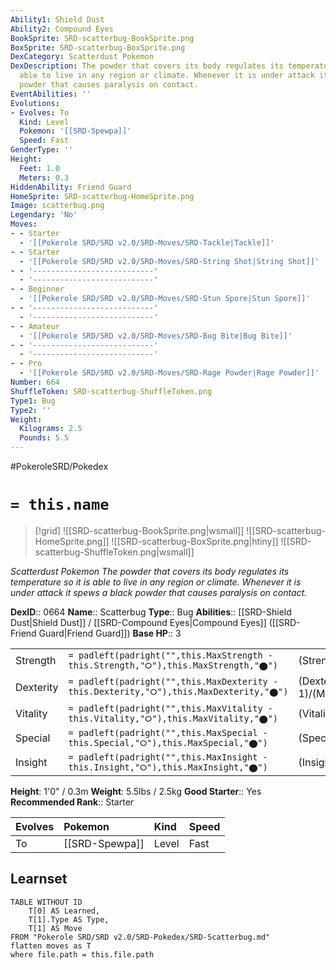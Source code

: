 ```yaml
---
Ability1: Shield Dust
Ability2: Compound Eyes
BookSprite: SRD-scatterbug-BookSprite.png
BoxSprite: SRD-scatterbug-BoxSprite.png
DexCategory: Scatterdust Pokemon
DexDescription: The powder that covers its body regulates its temperature so it is
  able to live in any region or climate. Whenever it is under attack it spews a black
  powder that causes paralysis on contact.
EventAbilities: ''
Evolutions:
- Evolves: To
  Kind: Level
  Pokemon: '[[SRD-Spewpa]]'
  Speed: Fast
GenderType: ''
Height:
  Feet: 1.0
  Meters: 0.3
HiddenAbility: Friend Guard
HomeSprite: SRD-scatterbug-HomeSprite.png
Image: scatterbug.png
Legendary: 'No'
Moves:
- - Starter
  - '[[Pokerole SRD/SRD v2.0/SRD-Moves/SRD-Tackle|Tackle]]'
- - Starter
  - '[[Pokerole SRD/SRD v2.0/SRD-Moves/SRD-String Shot|String Shot]]'
- - '---------------------------'
  - '---------------------------'
- - Beginner
  - '[[Pokerole SRD/SRD v2.0/SRD-Moves/SRD-Stun Spore|Stun Spore]]'
- - '---------------------------'
  - '---------------------------'
- - Amateur
  - '[[Pokerole SRD/SRD v2.0/SRD-Moves/SRD-Bug Bite|Bug Bite]]'
- - '---------------------------'
  - '---------------------------'
- - Pro
  - '[[Pokerole SRD/SRD v2.0/SRD-Moves/SRD-Rage Powder|Rage Powder]]'
Number: 664
ShuffleToken: SRD-scatterbug-ShuffleToken.png
Type1: Bug
Type2: ''
Weight:
  Kilograms: 2.5
  Pounds: 5.5
---
```


#PokeroleSRD/Pokedex

# `= this.name`

> [!grid]
> ![[SRD-scatterbug-BookSprite.png|wsmall]]
> ![[SRD-scatterbug-HomeSprite.png]]
> ![[SRD-scatterbug-BoxSprite.png|htiny]]
> ![[SRD-scatterbug-ShuffleToken.png|wsmall]]


*Scatterdust Pokemon*
*The powder that covers its body regulates its temperature so it is able to live in any region or climate. Whenever it is under attack it spews a black powder that causes paralysis on contact.*

**DexID**:: 0664
**Name**:: Scatterbug
**Type**:: Bug
**Abilities**:: [[SRD-Shield Dust|Shield Dust]] / [[SRD-Compound Eyes|Compound Eyes]] ([[SRD-Friend Guard|Friend Guard]])
**Base HP**:: 3

|           |                                                                                        |                                          |
| --------- | -------------------------------------------------------------------------------------- | ---------------------------------------- |
| Strength  | `= padleft(padright("",this.MaxStrength - this.Strength,"⭘"),this.MaxStrength,"⬤")`    | (Strength::1)/(MaxStrength::3)   |
| Dexterity | `= padleft(padright("",this.MaxDexterity - this.Dexterity,"⭘"),this.MaxDexterity,"⬤")` | (Dexterity:: 1)/(MaxDexterity::3) |
| Vitality  | `= padleft(padright("",this.MaxVitality - this.Vitality,"⭘"),this.MaxVitality,"⬤")`    | (Vitality::1)/(MaxVitality::3)   |
| Special   | `= padleft(padright("",this.MaxSpecial - this.Special,"⭘"),this.MaxSpecial,"⬤")`       | (Special::1)/(MaxSpecial::3)     |
| Insight   | `= padleft(padright("",this.MaxInsight - this.Insight,"⭘"),this.MaxInsight,"⬤")`       | (Insight::1)/(MaxInsight::3)     |

**Height**: 1'0" / 0.3m
**Weight**: 5.5lbs / 2.5kg
**Good Starter**:: Yes
**Recommended Rank**:: Starter

| Evolves   | Pokemon        | Kind   | Speed   |
|:----------|:---------------|:-------|:--------|
| To        | [[SRD-Spewpa]] | Level  | Fast    |

## Learnset

```dataview
TABLE WITHOUT ID
    T[0] AS Learned,
    T[1].Type AS Type,
    T[1] AS Move
FROM "Pokerole SRD/SRD v2.0/SRD-Pokedex/SRD-Scatterbug.md"
flatten moves as T
where file.path = this.file.path
```
